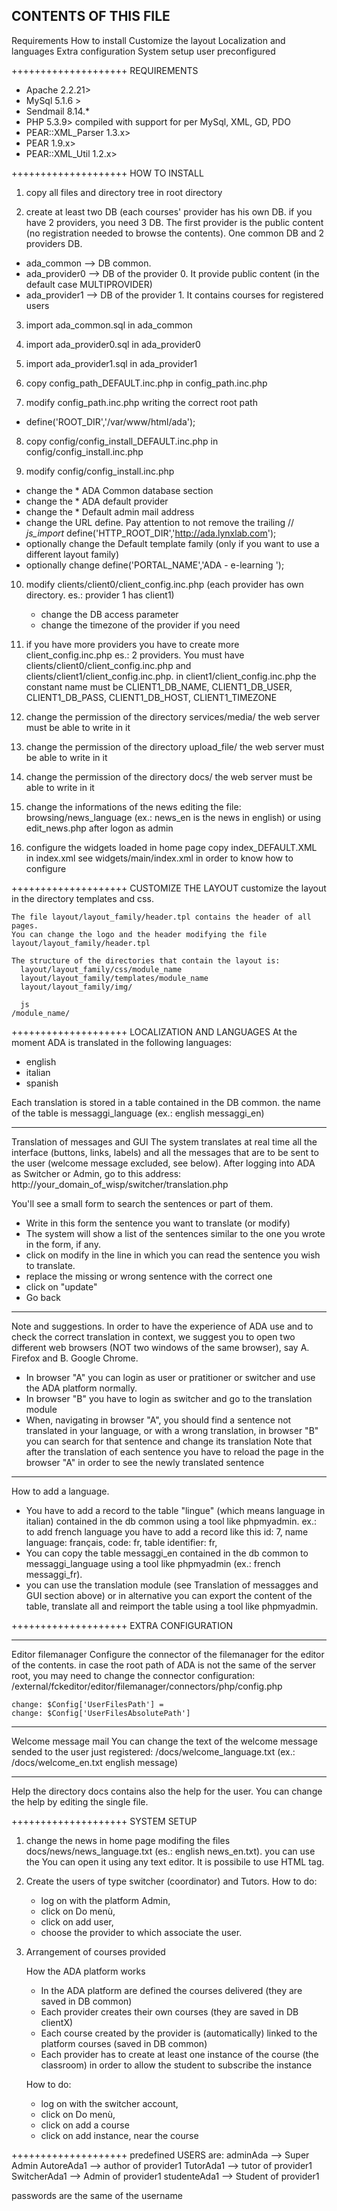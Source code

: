 CONTENTS OF THIS FILE
---------------------
  Requirements
  How to install
  Customize the layout
  Localization and languages
  Extra configuration
  System setup
  user preconfigured

++++++++++++++++++++
REQUIREMENTS
* Apache 2.2.21>
* MySql 5.1.6 >
* Sendmail 8.14.*
* PHP 5.3.9> compiled with support for per MySql, XML, GD, PDO
* PEAR::XML_Parser 1.3.x>
* PEAR 1.9.x> 
* PEAR::XML_Util 1.2.x>

++++++++++++++++++++
HOW TO INSTALL
1. copy all files and directory tree in root directory

2. create at least two DB (each courses' provider has his own DB. if you have 2 providers, you need 3 DB.
  The first provider is the public content (no registration needed to browse the contents).
  One common DB and 2 providers DB.
  + ada_common --> DB common.
  + ada_provider0 --> DB of the provider 0. It provide public content (in the default case MULTIPROVIDER)
  + ada_provider1 --> DB of the provider 1. It contains courses for registered users

3. import ada_common.sql in ada_common

4. import ada_provider0.sql in ada_provider0

5. import ada_provider1.sql in ada_provider1

6. copy config_path_DEFAULT.inc.php in config_path.inc.php

7. modify config_path.inc.php writing the correct root path
  + define('ROOT_DIR','/var/www/html/ada');

8. copy config/config_install_DEFAULT.inc.php in config/config_install.inc.php

9. modify config/config_install.inc.php
  + change the * ADA Common database section
  + change the * ADA default provider
  + change the * Default admin mail address
  + change the URL define. Pay attention to not remove the trailing // *js_import*
    define('HTTP_ROOT_DIR','http://ada.lynxlab.com');
  + optionally change the Default template family (only if you want to use a different layout family)
  + optionally change define('PORTAL_NAME','ADA - e-learning ');

10. modify clients/client0/client_config.inc.php (each provider has own directory. es.: provider 1 has client1)
    + change the DB access parameter
    + change the timezone of the provider if you need

11. if you have more providers you have to create more client_config.inc.php
    es.: 2 providers. You must have clients/client0/client_config.inc.php and clients/client1/client_config.inc.php.
    in client1/client_config.inc.php the constant name must be CLIENT1_DB_NAME, CLIENT1_DB_USER, CLIENT1_DB_PASS, CLIENT1_DB_HOST, CLIENT1_TIMEZONE

12. change the permission of the directory services/media/ the web server must be able to write in it

13. change the permission of the directory upload_file/ the web server must be able to write in it

14. change the permission of the directory docs/ the web server must be able to write in it

15. change the informations of the news editing the file: browsing/news_language (ex.: news_en is the news in english) 
    or using edit_news.php after logon as admin

16. configure the widgets loaded in home page
    copy index_DEFAULT.XML in index.xml
    see widgets/main/index.xml in order to know how to configure

++++++++++++++++++++
CUSTOMIZE THE LAYOUT
customize the layout in the directory templates and css.

    The file layout/layout_family/header.tpl contains the header of all pages. 
    You can change the logo and the header modifying the file layout/layout_family/header.tpl

    The structure of the directories that contain the layout is:
      layout/layout_family/css/module_name
      layout/layout_family/templates/module_name
      layout/layout_family/img/

      js
	/module_name/

++++++++++++++++++++
LOCALIZATION AND LANGUAGES
  At the moment ADA is translated in the following languages:
  * english
  * italian
  * spanish

Each translation is stored in a table contained in the DB common.
the name of the table is messaggi_language (ex.: english messaggi_en)

*********
Translation of messages and GUI
  The system translates at real time all the interface (buttons, links, labels) and all the messages that are to be sent to the user (welcome message excluded, see below).
  After logging into ADA as Switcher or Admin, go to this address:
  http://your_domain_of_wisp/switcher/translation.php

  You'll see a small form to search the sentences or part of them.
  * Write in this form the sentence you want to translate (or modify)
  * The system will show a list of the sentences similar to the one you wrote in the form, if any.
  * click on modify in the line in which you can read the sentence you wish to translate.
  * replace the missing or wrong sentence with the correct one
  * click on "update"
  * Go back
  ----------------------
  Note and suggestions.
  In order to have the experience of ADA use and to check the correct translation in context,
  we suggest you to open two different web browsers (NOT two windows of the same browser),
  say A. Firefox
  and B. Google Chrome.

  * In browser "A" you can login as user or pratitioner or switcher and use the ADA platform normally.
  * In browser "B" you have to login as switcher and go to the translation module
  * When, navigating in browser "A", you should find a sentence not translated in your language, or with a wrong translation,
    in browser "B" you can search for that sentence and change its translation
  Note that after the translation of each sentence you have to reload the page in the browser "A" in order to see the newly translated sentence

*********
How to add a language.
  * You have to add a record to the table "lingue" (which means language in italian) contained in the db common using a tool like phpmyadmin.
    ex.: to add french language you have to add a record like this id: 7, name language: français, code: fr, table identifier: fr,
  * You can copy the table messaggi_en contained in the db common to messaggi_language using a tool like phpmyadmin (ex.: french messaggi_fr).
  * you can use the translation module (see Translation of messagges and GUI section above)
    or in alternative you can export the content of the table, translate all and reimport the table using a tool like phpmyadmin.

++++++++++++++++++++
EXTRA CONFIGURATION
*********
Editor filemanager
    Configure the connector of the filemanager for the editor of the contents.
    in case the root path of ADA is not the same of the server root, you may need to change the connector configuration:
    /external/fckeditor/editor/filemanager/connectors/php/config.php

    change: $Config['UserFilesPath'] =
    change: $Config['UserFilesAbsolutePath']

*********
Welcome message mail
  You can change the text of the welcome message sended to the user just registered:
  /docs/welcome_language.txt (ex.: /docs/welcome_en.txt english message)

*********
Help
  the directory docs contains also the help for the user. You can change the help by editing the single file.

++++++++++++++++++++
SYSTEM SETUP
1. change the news in home page modifing the files docs/news/news_language.txt (es.: english news_en.txt).
   you can use the 
   You can open it using any text editor. It is possibile to use HTML tag.

2. Create the users of type switcher (coordinator) and Tutors.
   How to do:
   + log on with the platform Admin,
   + click on Do menù,
   + click on add user,
   + choose the provider to which associate the user.

3. Arrangement of courses provided

   How the ADA platform works
   + In the ADA platform are defined the courses delivered (they are saved in DB common)
   + Each provider creates their own courses (they are saved in DB clientX)
   + Each course created by the provider is (automatically) linked to the platform courses (saved in DB common)
   + Each provider has to create at least one instance of the course (the classroom) in order to allow the student to subscribe the instance

   How to do:
   + log on with the switcher account,
   + click on Do menù,
   + click on add a course
   + click on add instance, near the course

++++++++++++++++++++
predefined USERS are:
adminAda --> Super Admin
AutoreAda1 --> author of provider1
TutorAda1 --> tutor of provider1
SwitcherAda1 --> Admin of provider1
studenteAda1 --> Student of provider1

passwords are the same of the username

